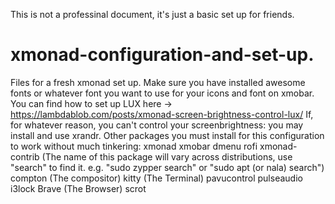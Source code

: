 This is not a professinal document, it's just a basic set up for friends.
# xmonad-configuration-and-set-up.
Files for a fresh xmonad set up. 
Make sure you have installed awesome fonts or whatever font you want to use for your icons and font on xmobar.
You can find how to set up LUX here → https://lambdablob.com/posts/xmonad-screen-brightness-control-lux/
If, for whatever reason, you can't control your screenbrightness: you may install and use xrandr.
Other packages you must install for this configuration to work without much tinkering:
xmonad
xmobar
dmenu
rofi
xmonad-contrib (The name of this package will vary across distributions, use "search" to find it. e.g. "sudo zypper search" or "sudo apt (or nala) search")
compton (The compositor)
kitty (The Terminal)
pavucontrol 
pulseaudio
i3lock
Brave (The Browser)
scrot

